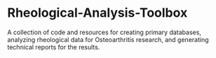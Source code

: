 # Rheological-Analysis-Toolbox
A collection of code and resources for creating primary databases, analyzing rheological data for Osteoarthritis research, and generating technical reports for the results.
